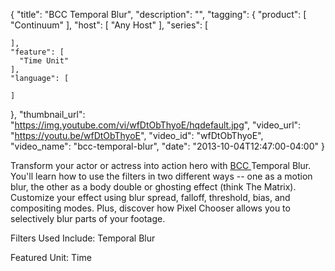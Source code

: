 {
  "title": "BCC Temporal Blur",
  "description": "",
  "tagging": {
    "product": [
      "Continuum"
    ],
    "host": [
      "Any Host"
    ],
    "series": [

    ],
    "feature": [
      "Time Unit"
    ],
    "language": [

    ]
  },
  "thumbnail_url": "https://img.youtube.com/vi/wfDtObThyoE/hqdefault.jpg",
  "video_url": "https://youtu.be/wfDtObThyoE",
  "video_id": "wfDtObThyoE",
  "video_name": "bcc-temporal-blur",
  "date": "2013-10-04T12:47:00-04:00"
}

Transform your actor or actress into action hero with [ BCC
](/products/continuum/) Temporal Blur. You'll
learn how to use the filters in two different ways -- one as a motion blur,
the other as a body double or ghosting effect (think The Matrix). Customize
your effect using blur spread, falloff, threshold, bias, and compositing
modes. Plus, discover how Pixel Chooser allows you to selectively blur parts
of your footage.

Filters Used Include: Temporal Blur

Featured Unit: Time



